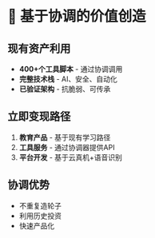 # 🚀 基于协调的价值创造

## 现有资产利用
- **400+个工具脚本** - 通过协调调用
- **完整技术栈** - AI、安全、自动化
- **已验证架构** - 抗脆弱、可传承

## 立即变现路径
1. **教育产品** - 基于现有学习路径
2. **工具服务** - 通过协调器提供API
3. **平台开发** - 基于云真机+语音识别

## 协调优势
- 不重复造轮子
- 利用历史投资
- 快速产品化

